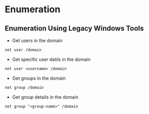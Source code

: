 # Enumeration
## Enumeration Using Legacy Windows Tools
- Get users in the domain
```
net user /domain
```
- Get specific user datils in the domain
```
net user <username> /domain
```
- Get groups in the domain
```
net group /domain
```
- Get group details in the domain
```
net group "<group-name>" /domain
```
